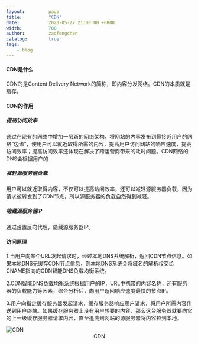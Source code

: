 ```yaml
---
layout:         page
title:          "CDN"
date:           2020-05-27 21:00:00 +0800
width:          700
author:         zaofengchen
catalog:        true
tags:
    - blog
---
```


#### CDN是什么
CDN的是Content Delivery Network的简称，即内容分发网络。CDN的本质就是缓存。

#### CDN的作用

##### 提高访问效率

通过在现有的网络中增加一层新的网络架构，将网站的内容发布到最接近用户的网络“边缘”，使用户可以就近取得所需的内容，提高用户访问网站的响应速度，提高访问效率；提高访问效率还体现在解决了跨运营商带来的耗时问题。CDN网络的DNS会根据用户的

##### 减轻源服务器负载

用户可以就近取得内容，不仅可以提高访问效率，还可以减轻源服务器负载，因为请求被转发到了CDN节点，所以源服务器的负载自然得到减轻。

##### 隐藏源服务器IP

通过设置反向代理，隐藏源服务器IP。

#### 访问原理

1.当用户向某个URL发起请求时，经过本地DNS系统解析，返回CDN节点信息。如果本地DNS无缓存CDN节点信息，则本地DNS系统会将域名的解析权交给CNAME指向的CDN智能DNS负载均衡系统。

2.CDN智能DNS负载均衡系统根据用户的IP，URL中携带的内容名称，还有服务器的负载能力等因素，综合分析后，向用户返回响应速度最快的节点IP。

3.用户向指定缓存服务器发起请求，缓存服务器响应用户请求，将用户所需内容传送到用户终端。如果缓存服务器上没有用户想要的内容，那么这台服务器就要向它的上一级缓存服务器请求内容，直至追溯到网站的源服务器将内容拉到本地。

<img src="http://ww1.sinaimg.cn/large/7d4c6366gy1gf4u7cm2bgj20j80tujss.jpg" alt="CDN" width="{{ page.width}}" align="bottom" />
<center>CDN</center>
